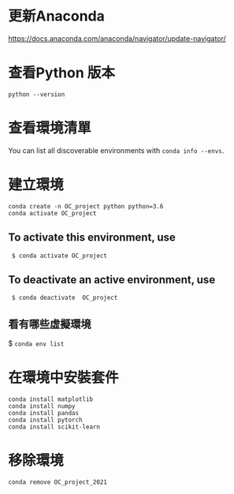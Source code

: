 # 更新Anaconda
https://docs.anaconda.com/anaconda/navigator/update-navigator/
# 查看Python 版本
`python --version`
# 查看環境清單
You can list all discoverable environments with `conda info --envs`.  
# 建立環境
`conda create -n OC_project python python=3.6`  
`conda activate OC_project`  

## To activate this environment, use  
     $ conda activate OC_project  
## To deactivate an active environment, use  
     $ conda deactivate  OC_project
## 看有哪些虛擬環境
$ `conda env list`
# 在環境中安裝套件  
`conda install matplotlib`  
`conda install numpy`  
`conda install pandas`  
`conda install pytorch`  
`conda install scikit-learn`  

# 移除環境  
`conda remove OC_project_2021`

